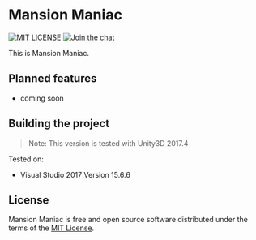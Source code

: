 # Mansion Maniac

[![MIT LICENSE][b1]][lic] [![Join the chat][b2]][bl2]

This is Mansion Maniac.

## Planned features
- coming soon

## Building the project

> Note: This version is tested with Unity3D 2017.4

Tested on:
- Visual Studio 2017 Version 15.6.6

## License

Mansion Maniac is free and open source software distributed under the terms of the [MIT License][lic].

[lic]: LICENSE

[b1]: https://img.shields.io/badge/license-MIT-blue.svg
[b2]: https://img.shields.io/badge/chat-discord-blue.svg

[bl2]: https://discord.gg/qgJ9g
